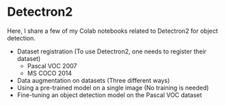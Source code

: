 # Detectron2
Here, I share a few of my Colab notebooks related to Detectron2 for object detection.
- Dataset registration (To use Detectron2, one needs to register their dataset)
  - Pascal VOC 2007
  - MS COCO 2014
- Data augmentation on datasets (Three different ways)
- Using a pre-trained model on a single image (No training is needed)
- Fine-tuning an object detection model on the Pascal VOC dataset
